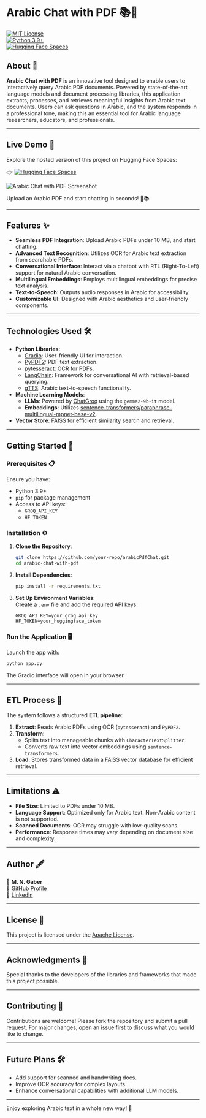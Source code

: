 # Arabic Chat with PDF 📚💬  
[![MIT License](https://img.shields.io/badge/License-Apache-blue.svg)](LICENSE)  
[![Python 3.9+](https://img.shields.io/badge/Python-3.9%2B-green)](https://www.python.org/)  
[![Hugging Face Spaces](https://img.shields.io/badge/Hugging%20Face-Spaces-orange)](https://huggingface.co/spaces/MohammedNasser/Arabic-PDF-Chat)

## About 📖  
**Arabic Chat with PDF** is an innovative tool designed to enable users to interactively query Arabic PDF documents. Powered by state-of-the-art language models and document processing libraries, this application extracts, processes, and retrieves meaningful insights from Arabic text documents. Users can ask questions in Arabic, and the system responds in a professional tone, making this an essential tool for Arabic language researchers, educators, and professionals.  

---

## Live Demo 🚀  
Explore the hosted version of this project on Hugging Face Spaces:  

👉 [![Hugging Face Spaces](https://img.shields.io/badge/Hugging%20Face-Spaces-orange)](https://huggingface.co/spaces/MohammedNasser/Arabic-PDF-Chat)  

![Arabic Chat with PDF Screenshot](assets/demo_screenshot.png)

Upload an Arabic PDF and start chatting in seconds! 💬📚  

---

## Features ✨  
- **Seamless PDF Integration**: Upload Arabic PDFs under 10 MB, and start chatting.  
- **Advanced Text Recognition**: Utilizes OCR for Arabic text extraction from searchable PDFs.  
- **Conversational Interface**: Interact via a chatbot with RTL (Right-To-Left) support for natural Arabic conversation.  
- **Multilingual Embeddings**: Employs multilingual embeddings for precise text analysis.  
- **Text-to-Speech**: Outputs audio responses in Arabic for accessibility.  
- **Customizable UI**: Designed with Arabic aesthetics and user-friendly components.  

---

## Technologies Used 🛠️  
- **Python Libraries**:  
  - [Gradio](https://gradio.app/): User-friendly UI for interaction.  
  - [PyPDF2](https://pypi.org/project/PyPDF2/): PDF text extraction.  
  - [pytesseract](https://github.com/tesseract-ocr/tesseract): OCR for PDFs.  
  - [LangChain](https://github.com/hwchase17/langchain): Framework for conversational AI with retrieval-based querying.  
  - [gTTS](https://github.com/pndurette/gTTS): Arabic text-to-speech functionality.  
- **Machine Learning Models**:  
  - **LLMs**: Powered by [ChatGroq](https://www.groq.com/) using the `gemma2-9b-it` model.  
  - **Embeddings**: Utilizes [sentence-transformers/paraphrase-multilingual-mpnet-base-v2](https://huggingface.co/sentence-transformers).  
- **Vector Store**: FAISS for efficient similarity search and retrieval.  

---

## Getting Started 🚀  

### Prerequisites 📋  
Ensure you have:  
- Python 3.9+  
- `pip` for package management  
- Access to API keys:  
  - `GROQ_API_KEY`  
  - `HF_TOKEN`  

### Installation ⚙️  
1. **Clone the Repository**:  
   ```bash
   git clone https://github.com/your-repo/arabicPdfChat.git
   cd arabic-chat-with-pdf
   ```  
2. **Install Dependencies**:  
   ```bash
   pip install -r requirements.txt
   ```  
3. **Set Up Environment Variables**:  
   Create a `.env` file and add the required API keys:  
   ```env
   GROQ_API_KEY=your_groq_api_key
   HF_TOKEN=your_huggingface_token
   ```  

### Run the Application 🖥️  
Launch the app with:  
```bash
python app.py
```  
The Gradio interface will open in your browser.  

---

## ETL Process 🔄  
The system follows a structured **ETL pipeline**:  
1. **Extract**: Reads Arabic PDFs using OCR (`pytesseract`) and `PyPDF2`.  
2. **Transform**:  
   - Splits text into manageable chunks with `CharacterTextSplitter`.  
   - Converts raw text into vector embeddings using `sentence-transformers`.  
3. **Load**: Stores transformed data in a FAISS vector database for efficient retrieval.  

---

## Limitations ⚠️  
- **File Size**: Limited to PDFs under 10 MB.  
- **Language Support**: Optimized only for Arabic text. Non-Arabic content is not supported.  
- **Scanned Documents**: OCR may struggle with low-quality scans.  
- **Performance**: Response times may vary depending on document size and complexity.  

---

## Author 🖋️  
👤 **M. N. Gaber**  
🔗 [GitHub Profile](https://github.com/MohammedNasserAhmed)  
🔗 [LinkedIn](https://linkedin.com/in/m-n-g)  

---

## License 📄  
This project is licensed under the [Apache License](LICENSE).  

---

## Acknowledgments 🙏  
Special thanks to the developers of the libraries and frameworks that made this project possible.  

---

## Contributing 🤝  
Contributions are welcome! Please fork the repository and submit a pull request. For major changes, open an issue first to discuss what you would like to change.  

---

## Future Plans 🛠️  
- Add support for scanned and handwriting docs.  
- Improve OCR accuracy for complex layouts.  
- Enhance conversational capabilities with additional LLM models.  

---

Enjoy exploring Arabic text in a whole new way! 🎉  
```
